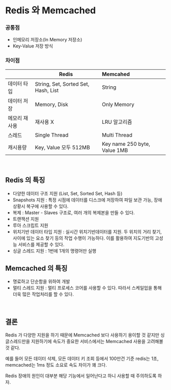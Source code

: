 # Redis 와 Memcached

### 공통점
- 인메모리 저장소(In Memory 저장소)
- Key-Value 저장 방식

### 차이점
|  | Redis | Memcahed |
| :- | - |:- |
| 데이터 타입 | String, Set, Sorted Set, Hash, List| String |
| 데이터 저장 | Memory, Disk | Only Memory |
| 메모리 재사용 | 재사용 X  | LRU 알고리즘 |
| 스레드 | Single Thread  | Multi Thread |
| 캐시용량 | Key, Value 모두 512MB  | Key name 250 byte, Value 1MB |

</br>

## Redis 의 특징
- 다양한 데이터 구조 지원 (List, Set, Sorted Set, Hash 등)
- Snapshots 지원 : 특정 시점에 데이터를 디스크에 저장하여 파일 보관 가능, 장애상황시 복구에 사용할 수 있다.
- 복제 : Master - Slaves 구조로, 여러 개의 복제본을 만들 수 있다.
- 트랜잭션 지원
- 루아 스크립트 지원
- 위치기반 데이터 타입 지원 : 실시간 위치기반데이터를 지원. 두 위치의 거리 찾기, 사이에 있는 요소 찾기 등의 작업 수행이 가능하다. 이를 활용하여 지도기반의 고성능 서비스를 제공할 수 있다.
- 싱글 스레드 지원 : 1번에 1개의 명령어만 실행

## Memcached 의 특징
- 명료하고 단순함을 위하여 개발
- 멀티 스레드 지원 : 멀티 프로세스 코어를 사용할 수 있다. 따라서 스케일업을 통해 더욱 많은 작업처리를 할 수 있다.

</br>


## 결론
Redis 가 다양한 지원을 하기 때문에 Memcached 보다 사용하기 용이할 것 같지만 싱글스레드만을 지원하기에 속도가 중요한 서비스에서는 Memcached 사용을 고려해볼 것 같다.

예를 들어 모든 데이터 삭제, 모든 데이터 키 조회 등에서 100만건 기준 redis는 1초, memcached는 1ms 정도 소요로 속도 차이가 꽤 크다.

Redis 장애의 원인이 대부분 해당 기능에서 일어난다고 하니 사용할 때 주의하도록 하자.
